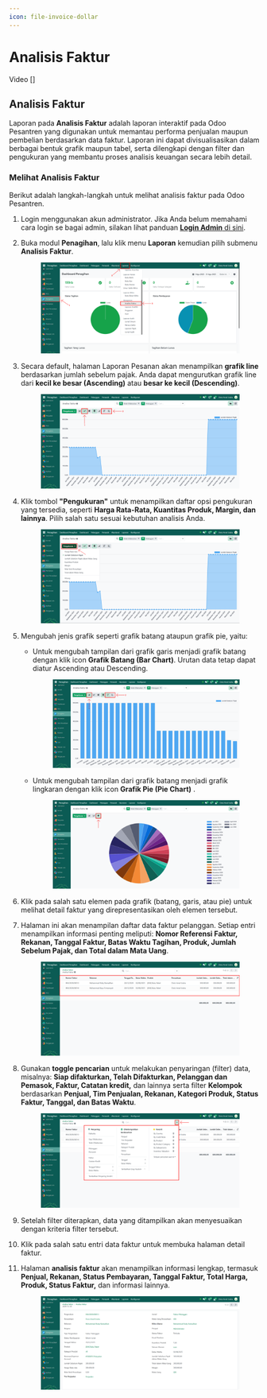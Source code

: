 ```yaml
---
icon: file-invoice-dollar
---
```


# Analisis Faktur

Video \[]

## Analisis Faktur

Laporan pada **Analisis Faktur** adalah laporan interaktif pada Odoo Pesantren yang digunakan untuk memantau performa penjualan maupun pembelian berdasarkan data faktur. Laporan ini dapat divisualisasikan dalam berbagai bentuk grafik maupun tabel, serta dilengkapi dengan filter dan pengukuran yang membantu proses analisis keuangan secara lebih detail.

### Melihat Analisis Faktur

Berikut adalah langkah-langkah untuk melihat analisis faktur pada Odoo Pesantren.

1. Login menggunakan akun administrator. Jika Anda belum memahami cara login se bagai admin, silakan lihat panduan [**Login Admin** di sini](../../../panduan-login/login-admin.md).
2.  Buka modul **Penagihan**, lalu klik menu **Laporan** kemudian pilih submenu **Analisis Faktur**.

    <figure><img src="../../../.gitbook/assets/images-783 (2).png" alt=""><figcaption></figcaption></figure>


3.  Secara default, halaman Laporan Pesanan akan menampilkan **grafik line** berdasarkan jumlah sebelum pajak. Anda dapat mengurutkan grafik line dari **kecil ke besar (Ascending)** atau **besar ke kecil (Descending)**.

    <figure><img src="../../../.gitbook/assets/images-784 (1).png" alt=""><figcaption></figcaption></figure>


4.  Klik tombol **"Pengukuran"** untuk menampilkan daftar opsi pengukuran yang tersedia, seperti **Harga Rata-Rata, Kuantitas Produk, Margin, dan lainnya**. Pilih salah satu sesuai kebutuhan analisis Anda.

    <figure><img src="../../../.gitbook/assets/images-785.png" alt=""><figcaption></figcaption></figure>


5. Mengubah jenis grafik seperti grafik batang ataupun grafik pie, yaitu:
   *   Untuk mengubah tampilan dari grafik garis menjadi grafik batang dengan klik icon **Grafik Batang (Bar Chart)**. Urutan data tetap dapat diatur Ascending atau Descending.

       <figure><img src="../../../.gitbook/assets/images-786.png" alt=""><figcaption></figcaption></figure>


   *   Untuk mengubah tampilan dari grafik batang menjadi grafik lingkaran dengan klik icon **Grafik Pie (Pie Chart)** .

       <figure><img src="../../../.gitbook/assets/images-787.png" alt=""><figcaption></figcaption></figure>


6. Klik pada salah satu elemen pada grafik (batang, garis, atau pie) untuk melihat detail faktur yang direpresentasikan oleh elemen tersebut.
7.  Halaman ini akan menampilan daftar data faktur pelanggan. Setiap entri menampilkan informasi penting meliputi: **Nomor Referensi Faktur, Rekanan, Tanggal Faktur, Batas Waktu Tagihan, Produk, Jumlah Sebelum Pajak, dan Total dalam Mata Uang**.

    <figure><img src="../../../.gitbook/assets/images-788.png" alt=""><figcaption></figcaption></figure>


8.  Gunakan **toggle pencarian** untuk melakukan penyaringan (filter) data, misalnya: **Siap difakturkan, Telah Difakturkan, Pelanggan dan Pemasok, Faktur, Catatan kredit,** dan lainnya serta filter **Kelompok** berdasarkan **Penjual, Tim Penjualan, Rekanan, Kategori Produk, Status Faktur, Tanggal, dan Batas Waktu**.

    <figure><img src="../../../.gitbook/assets/images-789.png" alt=""><figcaption></figcaption></figure>


9. Setelah filter diterapkan, data yang ditampilkan akan menyesuaikan dengan kriteria filter tersebut.
10. Klik pada salah satu entri data faktur untuk membuka halaman detail faktur.
11. Halaman **analisis faktur** akan menampilkan informasi lengkap, termasuk **Penjual, Rekanan, Status Pembayaran, Tanggal Faktur, Total Harga, Produk, Status Faktur,** dan informasi lainnya.

    <figure><img src="../../../.gitbook/assets/images-790.png" alt=""><figcaption></figcaption></figure>
